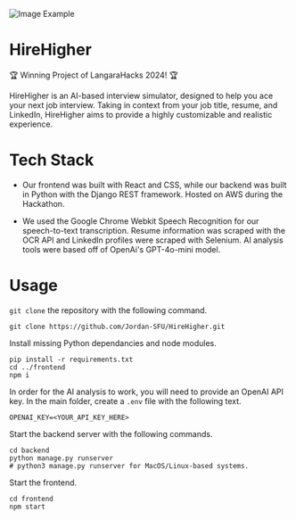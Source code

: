 ![Image Example](./frontend/src/styles/images/Example.gif)

# HireHigher

🏆 Winning Project of LangaraHacks 2024! 🏆

HireHigher is an AI-based interview simulator, designed to help you ace your next job interview. Taking in context from your job title, resume, and LinkedIn, HireHigher aims to provide a highly customizable and realistic experience.

# Tech Stack

- Our frontend was built with React and CSS, while our backend was built in Python with the Django REST framework. Hosted on AWS during the Hackathon.

- We used the Google Chrome Webkit Speech Recognition for our speech-to-text transcription. Resume information was scraped with the OCR API and LinkedIn profiles were scraped with Selenium. AI analysis tools were based off of OpenAi's GPT-4o-mini model.

# Usage

```git clone``` the repository with the following command.

```
git clone https://github.com/Jordan-SFU/HireHigher.git
```

Install missing Python dependancies and node modules.

```
pip install -r requirements.txt
cd ../frontend
npm i
```

In order for the AI analysis to work, you will need to provide an OpenAI API key. In the main folder, create a ```.env``` file with the following text.

```
OPENAI_KEY=<YOUR_API_KEY_HERE>
```

Start the backend server with the following commands.

```
cd backend
python manage.py runserver
# python3 manage.py runserver for MacOS/Linux-based systems.
```

Start the frontend.

```
cd frontend
npm start
```
